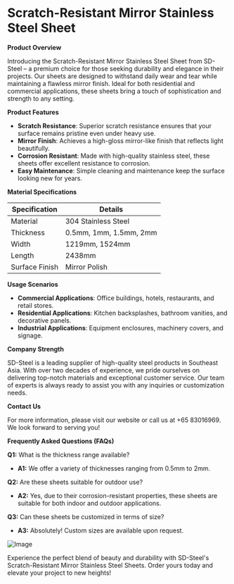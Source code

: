 # Scratch-Resistant Mirror Stainless Steel Sheet

**Product Overview**

Introducing the Scratch-Resistant Mirror Stainless Steel Sheet from SD-Steel – a premium choice for those seeking durability and elegance in their projects. Our sheets are designed to withstand daily wear and tear while maintaining a flawless mirror finish. Ideal for both residential and commercial applications, these sheets bring a touch of sophistication and strength to any setting.

**Product Features**

- **Scratch Resistance**: Superior scratch resistance ensures that your surface remains pristine even under heavy use.
- **Mirror Finish**: Achieves a high-gloss mirror-like finish that reflects light beautifully.
- **Corrosion Resistant**: Made with high-quality stainless steel, these sheets offer excellent resistance to corrosion.
- **Easy Maintenance**: Simple cleaning and maintenance keep the surface looking new for years.

**Material Specifications**

| Specification         | Details                         |
|-----------------------|---------------------------------|
| Material              | 304 Stainless Steel             |
| Thickness             | 0.5mm, 1mm, 1.5mm, 2mm          |
| Width                 | 1219mm, 1524mm                  |
| Length                | 2438mm                          |
| Surface Finish        | Mirror Polish                   |

**Usage Scenarios**

- **Commercial Applications**: Office buildings, hotels, restaurants, and retail stores.
- **Residential Applications**: Kitchen backsplashes, bathroom vanities, and decorative panels.
- **Industrial Applications**: Equipment enclosures, machinery covers, and signage.

**Company Strength**

SD-Steel is a leading supplier of high-quality steel products in Southeast Asia. With over two decades of experience, we pride ourselves on delivering top-notch materials and exceptional customer service. Our team of experts is always ready to assist you with any inquiries or customization needs.

**Contact Us**

For more information, please visit our website or call us at +65 83016969. We look forward to serving you!

**Frequently Asked Questions (FAQs)**

**Q1:** What is the thickness range available?
- **A1:** We offer a variety of thicknesses ranging from 0.5mm to 2mm.

**Q2:** Are these sheets suitable for outdoor use?
- **A2:** Yes, due to their corrosion-resistant properties, these sheets are suitable for both indoor and outdoor applications.

**Q3:** Can these sheets be customized in terms of size?
- **A3:** Absolutely! Custom sizes are available upon request.

![Image](https://github.com/user-attachments/assets/2567258e-e124-4816-932d-1809bd27ef0b)

Experience the perfect blend of beauty and durability with SD-Steel's Scratch-Resistant Mirror Stainless Steel Sheets. Order yours today and elevate your project to new heights!
